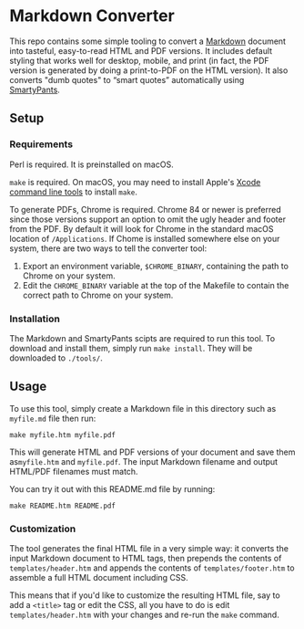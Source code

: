 # Markdown Converter

This repo contains some simple tooling to convert a
[Markdown](https://daringfireball.net/projects/markdown/syntax) document into
tasteful, easy-to-read HTML and PDF versions. It includes default styling that
works well for desktop, mobile, and print (in fact, the PDF version is generated
by doing a print-to-PDF on the HTML version). It also converts "dumb quotes" to
“smart quotes” automatically using
[SmartyPants](https://daringfireball.net/projects/smartypants/).


## Setup

### Requirements

Perl is required. It is preinstalled on macOS.

`make` is required. On macOS, you may need to install Apple's [Xcode command
line tools](https://developer.apple.com/library/archive/technotes/tn2339/_index.html)
to install `make`.

To generate PDFs, Chrome is required. Chrome 84 or newer is preferred since
those versions support an option to omit the ugly header and footer from the
PDF. By default it will look for Chrome in the standard macOS location of
`/Applications`. If Chome is installed somewhere else on your system, there are
two ways to tell the converter tool:

1. Export an environment variable, `$CHROME_BINARY`, containing the path to
   Chrome on your system.
2. Edit the `CHROME_BINARY` variable at the top of the Makefile to contain the
   correct path to Chrome on your system.


### Installation

The Markdown and SmartyPants scipts are required to run this tool. To download
and install them, simply run `make install`. They will be downloaded to
`./tools/`.

## Usage

To use this tool, simply create a Markdown file in this directory such as
`myfile.md` file then run:

    make myfile.htm myfile.pdf

This will generate HTML and PDF versions of your document and save them
as`myfile.htm` and `myfile.pdf`. The input Markdown filename and output HTML/PDF
filenames must match.

You can try it out with this README.md file by running:

    make README.htm README.pdf

### Customization

The tool generates the final HTML file in a very simple way: it converts the
input Markdown document to HTML tags, then prepends the contents of
`templates/header.htm` and appends the contents of `templates/footer.htm` to
assemble a full HTML document including CSS.

This means that if you'd like to customize the resulting HTML file, say to add a
`<title>` tag or edit the CSS, all you have to do is edit `templates/header.htm`
with your changes and re-run the `make` command.
